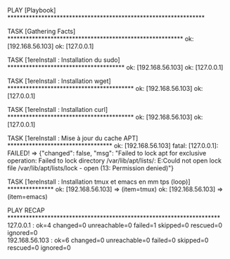 
PLAY [Playbook] ****************************************************************

TASK [Gathering Facts] *********************************************************
ok: [192.168.56.103]
ok: [127.0.0.1]

TASK [1ereInstall : Installation du sudo] **************************************
ok: [192.168.56.103]
ok: [127.0.0.1]

TASK [1ereInstall : Installation wget] *****************************************
ok: [192.168.56.103]
ok: [127.0.0.1]

TASK [1ereInstall : Installation curl] *****************************************
ok: [192.168.56.103]
ok: [127.0.0.1]

TASK [1ereInstall : Mise à jour du cache APT] **********************************
ok: [192.168.56.103]
fatal: [127.0.0.1]: FAILED! => {"changed": false, "msg": "Failed to lock apt for exclusive operation: Failed to lock directory /var/lib/apt/lists/: E:Could not open lock file /var/lib/apt/lists/lock - open (13: Permission denied)"}

TASK [1ereInstall : Installation tmux et emacs en mm tps (loop)] ***************
ok: [192.168.56.103] => (item=tmux)
ok: [192.168.56.103] => (item=emacs)

PLAY RECAP *********************************************************************
127.0.0.1                  : ok=4    changed=0    unreachable=0    failed=1    skipped=0    rescued=0    ignored=0   
192.168.56.103             : ok=6    changed=0    unreachable=0    failed=0    skipped=0    rescued=0    ignored=0   

